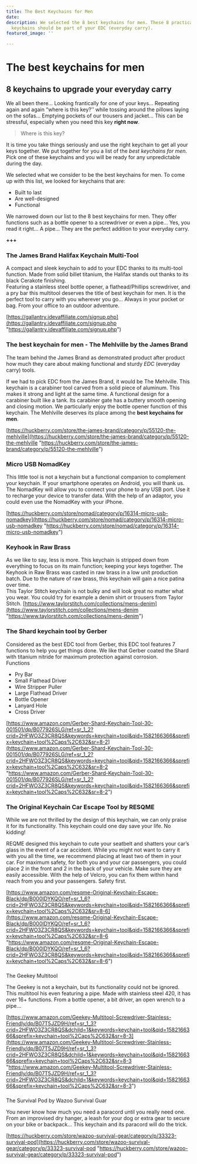 ```yaml
---
title: The Best Keychains for Men
date: 
description: We selected the 8 best keychains for men. These 8 practical and robust
  keychains should be part of your EDC (everyday carry).
featured_image: ''

---
```

# The best keychains for men

## 8 keychains to upgrade your everyday carry

  
We all been there… Looking frantically for one of your keys… Repeating again and again “where is this key?’’ while tossing around the pillows laying on the sofas... Emptying pockets of our trousers and jacket... This can be stressful, especially when you need this key **right now**.

> Where is this key?

It is time you take things seriously and use the right keychain to get all your keys together. We put together for you a list of the _best keychains for men_. Pick one of these keychains and you will be ready for any unpredictable during the day.

We selected what we consider to be the best keychains for men. To come up with this list, we looked for keychains that are:

* Built to last
* Are well-designed
* Functional

We narrowed down our list to the 8 best keychains for men. They offer functions such as a bottle opener to a screwdriver or even a pipe... Yes, you read it right... A pipe… They are the perfect addition to your everyday carry.

**+++**

### The James Brand Halifax Keychain Multi-Tool

A compact and sleek keychain to add to your EDC thanks to its multi-tool function. Made from solid billet titanium, the Halifax stands out thanks to its black Cerakote finishing.  
Featuring a stainless steel bottle opener, a flathead/Phillips screwdriver, and a pry bar this multitool deserves the title of best keychain for men. It is the perfect tool to carry with you wherever you go… Always in your pocket or bag. From your office to an outdoor adventure.

[https://gallantry.idevaffiliate.com/signup.php](https://gallantry.idevaffiliate.com/signup.php "https://gallantry.idevaffiliate.com/signup.php")

### The best keychain for men - The Mehlville by the James Brand

The team behind the James Brand as demonstrated product after product how much they care about making functional and sturdy _EDC_ (everyday carry) tools.

If we had to pick EDC from the James Brand, it would be The Mehlville. This keychain is a carabiner tool carved from a solid piece of aluminum. This makes it strong and light at the same time. A functional design for a carabiner built like a tank. Its carabiner gate has a buttery smooth opening and closing motion. We particularly enjoy the bottle opener function of this keychain. The Mehlville deserves its place among the **best keychains for men**.

[https://huckberry.com/store/the-james-brand/category/p/55120-the-mehlville](https://huckberry.com/store/the-james-brand/category/p/55120-the-mehlville "https://huckberry.com/store/the-james-brand/category/p/55120-the-mehlville")

### Micro USB NomadKey

This little tool is not a keychain but a functional companion to complement your keychain. If your smartphone operates on Android, you will thank us. The NomadKey will allow you to connect your phone to any USB port. Use it to recharge your device to transfer data. With the help of an adaptor, you could even use the NomadKey with your iPhone.

[https://huckberry.com/store/nomad/category/p/16314-micro-usb-nomadkey](https://huckberry.com/store/nomad/category/p/16314-micro-usb-nomadkey "https://huckberry.com/store/nomad/category/p/16314-micro-usb-nomadkey")

### Keyhook in Raw Brass

As we like to say, less is more. This keychain is stripped down from everything to focus on its main function; keeping your keys together. The Keyhook in Raw Brass was casted in raw brass in a low unit production batch. Due to the nature of raw brass, this keychain will gain a nice patina over time.   
This Taylor Stitch keychain is not bulky and will look great no matter what you wear. You could try for example a denim shirt or trousers from Taylor Stitch. [https://www.taylorstitch.com/collections/mens-denim](https://www.taylorstitch.com/collections/mens-denim "https://www.taylorstitch.com/collections/mens-denim")

### The Shard keychain tool by Gerber

Considered as the best EDC tool from Gerber, this EDC tool features 7 functions to help you get things done. We like that Gerber coated the Shard with titanium nitride for maximum protection against corrosion.   
Functions

* Pry Bar
* Small Flathead Driver
* Wire Stripper Puller
* Large Flathead Driver
* Bottle Opener
* Lanyard Hole
* Cross Driver

[https://www.amazon.com/Gerber-Shard-Keychain-Tool-30-001501/dp/B077926SLG/ref=sr_1_2?crid=2HFWO3Z3CR8QS&keywords=keychain+tool&qid=1582166366&sprefix=keychain+tool%2Caps%2C632&sr=8-2](https://www.amazon.com/Gerber-Shard-Keychain-Tool-30-001501/dp/B077926SLG/ref=sr_1_2?crid=2HFWO3Z3CR8QS&keywords=keychain+tool&qid=1582166366&sprefix=keychain+tool%2Caps%2C632&sr=8-2 "https://www.amazon.com/Gerber-Shard-Keychain-Tool-30-001501/dp/B077926SLG/ref=sr_1_2?crid=2HFWO3Z3CR8QS&keywords=keychain+tool&qid=1582166366&sprefix=keychain+tool%2Caps%2C632&sr=8-2")

### The Original Keychain Car Escape Tool by RESQME

While we are not thrilled by the design of this keychain, we can only praise it for its functionality. This keychain could one day save your life. No kidding!

REQME designed this keychain to cute your seatbelt and shatters your car’s glass in the event of a car accident. While you might not want to carry it with you all the time, we recommend placing at least two of them in your car. For maximum safety, for both you and your car passengers, you could place 2 in the front and 2 in the back of your vehicle. Make sure they are easily accessible. With the help of Velcro, you can fix them within hand reach from you and your passengers. Safety first.

[https://www.amazon.com/resqme-Original-Keychain-Escape-Black/dp/B000IDYKQO/ref=sr_1_6?crid=2HFWO3Z3CR8QS&keywords=keychain+tool&qid=1582166366&sprefix=keychain+tool%2Caps%2C632&sr=8-6](https://www.amazon.com/resqme-Original-Keychain-Escape-Black/dp/B000IDYKQO/ref=sr_1_6?crid=2HFWO3Z3CR8QS&keywords=keychain+tool&qid=1582166366&sprefix=keychain+tool%2Caps%2C632&sr=8-6 "https://www.amazon.com/resqme-Original-Keychain-Escape-Black/dp/B000IDYKQO/ref=sr_1_6?crid=2HFWO3Z3CR8QS&keywords=keychain+tool&qid=1582166366&sprefix=keychain+tool%2Caps%2C632&sr=8-6")

###   
The Geekey Multitool

The Geekey is not a keychain, but its functionality could not be ignored. This multitool his even featuring a pipe. Made with stainless steel 420, it has over 16+ functions. From a bottle opener, a bit driver, an open wrench to a pipe…

  
[https://www.amazon.com/Geekey-Multitool-Screwdriver-Stainless-Friendly/dp/B07T5JZD9H/ref=sr_1_3?crid=2HFWO3Z3CR8QS&dchild=1&keywords=keychain+tool&qid=1582166366&sprefix=keychain+tool%2Caps%2C632&sr=8-3](https://www.amazon.com/Geekey-Multitool-Screwdriver-Stainless-Friendly/dp/B07T5JZD9H/ref=sr_1_3?crid=2HFWO3Z3CR8QS&dchild=1&keywords=keychain+tool&qid=1582166366&sprefix=keychain+tool%2Caps%2C632&sr=8-3 "https://www.amazon.com/Geekey-Multitool-Screwdriver-Stainless-Friendly/dp/B07T5JZD9H/ref=sr_1_3?crid=2HFWO3Z3CR8QS&dchild=1&keywords=keychain+tool&qid=1582166366&sprefix=keychain+tool%2Caps%2C632&sr=8-3")

###   
The Survival Pod by Wazoo Survival Guar

You never know how much you need a paracord until you really need one. From an improvised dry hanger, a leash for your dog or extra gear to secure on your bike or backpack… This keychain and its paracord will do the trick.

  
[https://huckberry.com/store/wazoo-survival-gear/category/p/33323-survival-pod](https://huckberry.com/store/wazoo-survival-gear/category/p/33323-survival-pod "https://huckberry.com/store/wazoo-survival-gear/category/p/33323-survival-pod")
